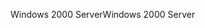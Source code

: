 <span data-ttu-id="0485d-101">Windows 2000 Server</span><span class="sxs-lookup"><span data-stu-id="0485d-101">Windows 2000 Server</span></span>